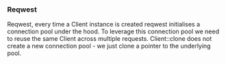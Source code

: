 ### Reqwest
Reqwest, every time a Client instance is created reqwest initialises a connection
pool under the hood.
To leverage this connection pool we need to reuse the same Client across multiple requests.
Client::clone does not create a new connection pool - we just clone a pointer to the
underlying pool.
